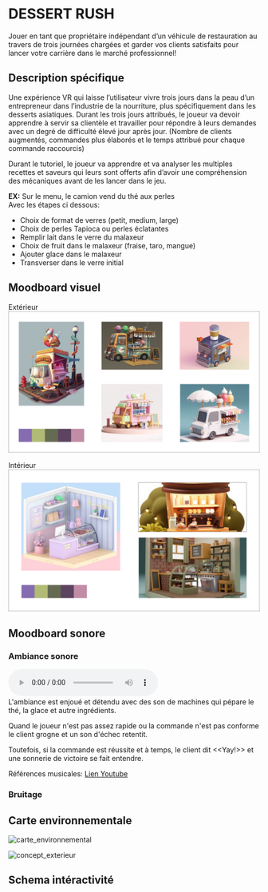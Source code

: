 # DESSERT RUSH 
Jouer en tant que propriétaire indépendant d’un véhicule de restauration au travers de trois journées chargées et garder vos clients satisfaits pour lancer votre carrière dans le marché professionnel! 

## Description spécifique
Une expérience VR qui laisse l’utilisateur vivre trois jours dans la peau d’un entrepreneur dans l’industrie de la nourriture, plus spécifiquement dans les desserts asiatiques. Durant les trois jours attribués, le joueur va devoir apprendre à servir sa clientèle et travailler pour répondre à leurs demandes avec un degré de difficulté élevé jour après jour. (Nombre de clients augmentés, commandes plus élaborés et le temps attribué pour chaque commande raccourcis) 

Durant le tutoriel, le joueur va apprendre et va analyser les multiples recettes et saveurs qui leurs sont offerts afin d’avoir une compréhension des mécaniques avant de les lancer dans le jeu. 

<b>EX:</b> Sur le menu, le camion vend du thé aux perles </br>
Avec les étapes ci dessous: 
- Choix de format de verres (petit, medium, large)
- Choix de perles Tapioca ou perles éclatantes
- Remplir lait dans le verre du malaxeur
- Choix de fruit dans le malaxeur (fraise, taro, mangue) 
- Ajouter glace dans le malaxeur
- Transverser dans le verre initial

## Moodboard visuel
Extérieur
![moodboard](https://github.com/Khatymiss707/desert_rush/blob/main/r%C3%A9f%C3%A9rences_moodboard/ambiance/moodboard_ambiance_exterieur.jpg)

Intérieur
![moodboard](https://github.com/Khatymiss707/desert_rush/blob/main/r%C3%A9f%C3%A9rences_moodboard/ambiance/moodboard_ambiance_interieur.jpg)
## Moodboard sonore

### Ambiance sonore
![moodboard](https://github.com/Khatymiss707/desert_rush/blob/main/r%C3%A9f%C3%A9rences_moodboard/exportation/moodboard_sonore_big_luch_rush.mp3) </br>
L'ambiance est enjoué et détendu avec des son de machines qui pépare le thé, la glace et autre ingrédients.

Quand le joueur n'est pas assez rapide ou la commande n'est pas conforme le client grogne et un son d'échec retentit.

Toutefois, si la commande est réussite et à temps, le client dit <<Yay!>> et une sonnerie de victoire se fait entendre.

Références musicales: [Lien Youtube](https://youtu.be/XwHrjEjvNAI?si=N8hdkJ2MVXJK7ijq)

### Bruitage

## Carte environnementale 
![carte_environnemental](https://github.com/user-attachments/assets/b88c44ec-6ccc-4ac1-8e59-77b0069fa85b)

![concept_exterieur](https://github.com/user-attachments/assets/0a109958-0e16-404a-a4cb-03b9247d3771)


## Schema intéractivité
